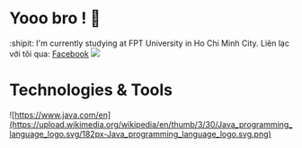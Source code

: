 # Yooo bro ! 👋 
:shipit: I'm currently studying at FPT University in Ho Chi Minh City.
Liên lạc với tôi qua: [Facebook](https://www.facebook.com/zyassuo)
![](https://media.giphy.com/media/v1.Y2lkPTc5MGI3NjExdW5qY2ozMGg2bm1venh4YXozYTdqbmdlN2xvN2I3anpldjJtZHV2ZCZlcD12MV9pbnRlcm5hbF9naWZfYnlfaWQmY3Q9Zw/JIX9t2j0ZTN9S/giphy.gif)

# Technologies & Tools 
[](https://www.britefish.net/wp-content/uploads/2019/07/logo-c-1.png)
![https://www.java.com/en](https://upload.wikimedia.org/wikipedia/en/thumb/3/30/Java_programming_language_logo.svg/182px-Java_programming_language_logo.svg.png)

